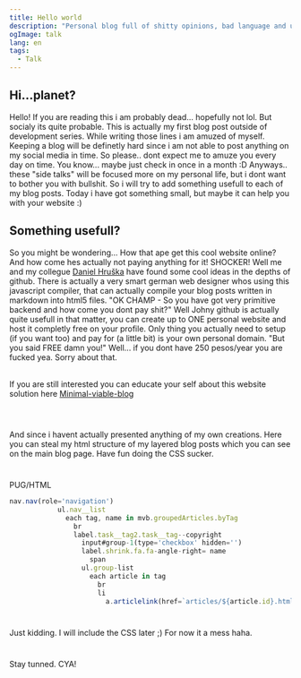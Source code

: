 ```yaml
---
title: Hello world
description: "Personal blog full of shitty opinions, bad language and usefull tips!"
ogImage: talk
lang: en
tags:
  - Talk
---
```


## Hi...planet?
Hello! If you are reading this i am probably dead... hopefully not lol. But 
socialy its quite probable. This is actually my first blog post outside of development
series. While writing those lines i am amuzed of myself. Keeping a blog will be 
definetly hard since i am not able to post anything on my social media in time. 
So please.. dont expect me to amuze you every day on time. You know... maybe just
check in once in a month :D Anyways.. these "side talks" will be focused more 
on my personal life, but i dont want to bother you with bullshit. So i will try 
to add something usefull to each of my blog posts. Today i have got something small,
but maybe it can help you with your website :) 

## Something usefull?

So you might be wondering... How that ape get this cool website online? And how come hes 
actually not paying anything for it! SHOCKER! Well me and my collegue [Daniel Hruška](https://hruska.design/) have
found some cool ideas in the depths of github. There is actually a very smart german web designer
whos using this javascript compiler, that can actually compile your blog posts written in 
markdown into html5 files. "OK CHAMP - So you have got very primitive backend and how come
you dont pay shit?" Well Johny github is actually quite usefull in that matter, you can 
create up to ONE personal website and host it completly free on your profile. Only thing 
you actually need to setup (if you want too) and pay for (a little bit) is your own personal 
domain. "But you said FREE damn you!" Well... if you dont have 250 pesos/year you are fucked yea. 
Sorry about that. 
<br> </br>

If you are still interested you can educate your self about this website solution here [Minimal-viable-blog](https://github.com/dennisreimann/gulp-mvb) 
<br> </br>

#
And since i havent actually presented anything of my own creations. Here you can steal 
my html structure of my layered blog posts which you can see on the main blog page.
Have fun doing the CSS sucker. 
#
PUG/HTML
```js
nav.nav(role='navigation')
            ul.nav__list
              each tag, name in mvb.groupedArticles.byTag 
                br
                label.task__tag2.task__tag--copyright
                  input#group-1(type='checkbox' hidden='')
                  label.shrink.fa.fa-angle-right= name
                    span
                  ul.group-list  
                    each article in tag
                      br 
                      li
                        a.articlelink(href=`articles/${article.id}.html`)= article.title
```
#
Just kidding. I will include the CSS later ;) For now it a mess haha. 
#
Stay tunned. CYA!

